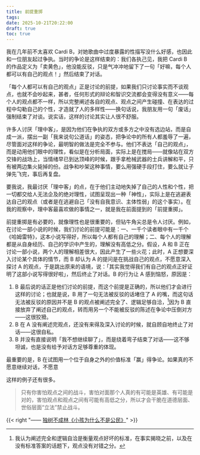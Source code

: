 ```yaml
---
title: 前提重掷
tags:
date: 2025-10-21T20:22:00
draft: true
toc: true
---
```


我在几年前不太喜欢 Cardi B，对她歌曲中过度暴露的性描写没什么好感，也因此和一位朋友起过争执。当时的争论是这样结束的：我们各执己见，我把 Cardi B 的作品定义为「卖黄色」，他没能反驳，只是气冲冲地留下了一句「好嘛，每个人都可以有自己的观点！」然后结束了对话。

「每个人都可以有自己的观点」正是讨论的前提，如果我们只讨论事实而不谈观点，也就不会吵起来，甚者，任何形式的辩论和智识交流都会变得没有意义——每个人的观点都不一样，所以完整阐述各自的观点、观点之间产生碰撞、在表达的过程中勾勒自己的个性，才造就了人的多样性——换句话说，我朋友用一句「废话」强制结束了对谈。说实话，这样的讨论其实让人很不舒服。<!--more-->

许多人讨厌「理中客」，是因为他们在争执的双方或多方之中没有选边站，而是自成一派，摆出一副「我来说句公道话」的姿态，把争论中的所有人都羞辱了一遍，尽管面对这样的争论，最明智的做法是完全不参与。他们不表达「自己的观点」，而是动用他们眼中的理性，看似是在分析局面，实际上是在搅局——就像站在双方交锋的战场上，当情绪早已到达顶峰的时候，跟手拿枪械武器的士兵讲解和平，只有被两边集火毙掉的份。战争和吵架这种事情，要么用强硬手段打住，要么就让子弹先飞完，事后再复盘。

要我说，我最讨厌「理中客」的点，在于他们主动地失掉了自己的人性和个性，把一切都交给人无法企及的绝对理性，试图呈现出一种「神性」，实际上是在逃避表达自己的观点（或者是在逃避自己「没有自我意识、主体性弱」的这个事实）。在我的观察中，理中客最喜欢做的事情之一，就是我在前面提到的「前提重掷」。

前提重掷是有必要的，就像理性也是很重要的，但钻牛角尖总是令人讨厌。例如，在讨论一部小说的时候，我们讨论的前提可能是：一、一千个读者眼中有一千个《哈姆雷特》，这本小说写得好，所以每个人都有自己的理解；二、每个人的理解都是从自身经历、自己的学识中产生的，理解没有高低之分。假设，A 和 B 正在讨论一部小说，两个人的理解相差很大，因此产生了一些火花；此时，A 正想要深入讨论某个具体的情节，而 B 却认为 A 的提问是在挑战自己的观点，不愿意深入探讨 A 的观点，于是跳出原来的语境，说：「其实我觉得我们有自己的观点正好证明了这部小说写得很好啦」，然后终止了对话。B 的行为让 A 感到恼怒，原因是：

1. B 最后说的话正是他们讨论的前提，而这个前提是正确的，所以他们才会进行这样的讨论；也就是说，B 用了一句无法被反驳的话堵住了 A 的嘴，而这句话无法被反驳的原因并不是 B 的观点被阐述完全了、逻辑足够自洽，[^1]因为 B 直接放弃了阐述自己的观点，转而用另一个不能被反驳的陈述在争论中压倒对方——这很狡猾。
2. B 在 A 没有阐述完观点，还没有来得及深入讨论的时候，就自顾自地终止了对话——这很自私。
3. B 并没有直接说明「我不想继续聊了」，而是绕着弯子结束了对话——这不够坦诚，也是没有给予对话方足够尊重的体现。

最重要的是，B 在试图用一个位于自身之外的价值标准「赢」得争论。如果真的不愿意继续对话，不愿意

这样的例子还有很多。

> 只有你害怕观点之间的战斗，害怕对面那个人真的有可能是英雄、有可能是对的，害怕观点和观点之间有可能有高低之分，所以才会干脆在道德层面、世俗层面“立法”禁止战斗。

{{< right "—— [独树不成林《小孩为什么不是公民》](https://podcasts.apple.com/cn/podcast/%E7%8B%AC%E6%A0%91%E4%B8%8D%E6%88%90%E6%9E%97/id1711052890?i=1000709169178)" >}} 

[^1]: 我认为阐述完全和逻辑自洽是衡量观点好坏的标准，在事实揭晓之前，以及在没有标准答案的话题下，观点没有对错之分。
